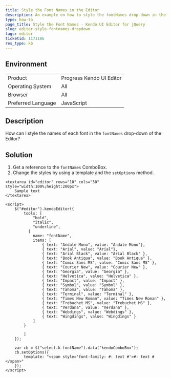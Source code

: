 ```yaml
---
title: Style the Font Names in the Editor
description: An example on how to style the fontNames drop-down in the Kendo UI Editor.
type: how-to
page_title: Style the Font Names - Kendo UI Editor for jQuery
slug: editor-style-fontnames-dropdown
tags: editor
ticketid: 1171186  
res_type: kb
---
```


## Environment

<table>
 <tr>
  <td>Product</td>
  <td>Progress Kendo UI Editor</td>
 </tr>
 <tr>
  <td>Operating System</td>
  <td>All</td>
 </tr>
 <tr>
  <td>Browser</td>
  <td>All</td>
 </tr>
 <tr>
  <td>Preferred Language</td>
  <td>JavaScript</td>
 </tr>
</table>

## Description

How can I style the names of each font in the `fontNames` drop-down of the Editor?

## Solution

1. Get a reference to the `fontNames` ComboBox.
1. Change the styles by using a template and the `setOptions` method.

```dojo
<textarea id="editor" rows="10" cols="30" style="width:100%;height:200px">
    Sample text
</textarea>

<script>
    $("#editor").kendoEditor({
        tools: [
            "bold",
            "italic",
            "underline",
          {
            name: "fontName",
            items: [
                { text: "Andale Mono", value: "Andale Mono"},
                { text: "Arial", value: "Arial"},
                { text: "Arial Black", value: "Arial Black" },
                { text: "Book Antiqua", value: "Book Antiqua" },
                { text: "Comic Sans MS", value: "Comic Sans MS" },
                { text: "Courier New", value: "Courier New" },
                { text: "Georgia", value: "Georgia" },
                { text: "Helvetica", value: "Helvetica" },
                { text: "Impact", value: "Impact" },
                { text: "Symbol", value: "Symbol" },
                { text: "Tahoma", value: "Tahoma" },
                { text: "Terminal", value: "Terminal" },
                { text: "Times New Roman", value: "Times New Roman" },
                { text: "Trebuchet MS", value: "Trebuchet MS" },
                { text: "Verdana", value: "Verdana" },
                { text: "Webdings", value: "Webdings" },
                { text: "Wingdings", value: "Wingdings" }
            ]
        }

        ]
    });

  	var cb = $("select.k-fontName").data("kendoComboBox");      	
  	cb.setOptions({
    	template: "<span style='font-family: #: text #'>#: text #</span>"
    });
</script>
```
